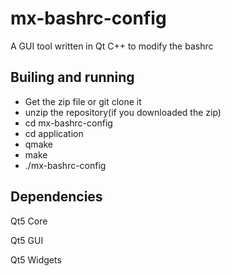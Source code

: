 # mx-bashrc-config
A GUI tool written in Qt C++ to modify the bashrc

## Builing and running
 - Get the zip file or git clone it
 - unzip the repository(if you downloaded the zip)
 - cd mx-bashrc-config
 - cd application
 - qmake
 - make
 - ./mx-bashrc-config
## Dependencies

Qt5 Core

Qt5 GUI

Qt5 Widgets


